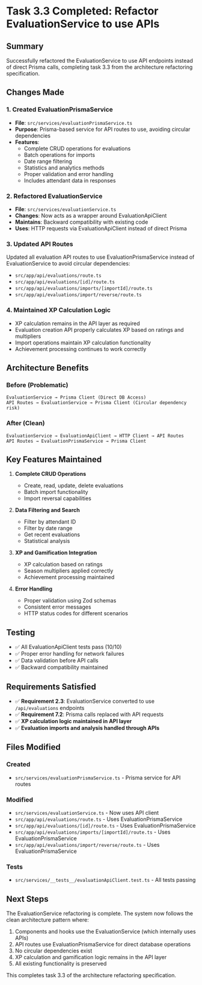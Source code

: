 # Task 3.3 Completed: Refactor EvaluationService to use APIs

## Summary

Successfully refactored the EvaluationService to use API endpoints instead of direct Prisma calls, completing task 3.3 from the architecture refactoring specification.

## Changes Made

### 1. Created EvaluationPrismaService
- **File**: `src/services/evaluationPrismaService.ts`
- **Purpose**: Prisma-based service for API routes to use, avoiding circular dependencies
- **Features**:
  - Complete CRUD operations for evaluations
  - Batch operations for imports
  - Date range filtering
  - Statistics and analytics methods
  - Proper validation and error handling
  - Includes attendant data in responses

### 2. Refactored EvaluationService
- **File**: `src/services/evaluationService.ts`
- **Changes**: Now acts as a wrapper around EvaluationApiClient
- **Maintains**: Backward compatibility with existing code
- **Uses**: HTTP requests via EvaluationApiClient instead of direct Prisma

### 3. Updated API Routes
Updated all evaluation API routes to use EvaluationPrismaService instead of EvaluationService to avoid circular dependencies:

- `src/app/api/evaluations/route.ts`
- `src/app/api/evaluations/[id]/route.ts`
- `src/app/api/evaluations/imports/[importId]/route.ts`
- `src/app/api/evaluations/import/reverse/route.ts`

### 4. Maintained XP Calculation Logic
- XP calculation remains in the API layer as required
- Evaluation creation API properly calculates XP based on ratings and multipliers
- Import operations maintain XP calculation functionality
- Achievement processing continues to work correctly

## Architecture Benefits

### Before (Problematic)
```
EvaluationService → Prisma Client (Direct DB Access)
API Routes → EvaluationService → Prisma Client (Circular dependency risk)
```

### After (Clean)
```
EvaluationService → EvaluationApiClient → HTTP Client → API Routes
API Routes → EvaluationPrismaService → Prisma Client
```

## Key Features Maintained

1. **Complete CRUD Operations**
   - Create, read, update, delete evaluations
   - Batch import functionality
   - Import reversal capabilities

2. **Data Filtering and Search**
   - Filter by attendant ID
   - Filter by date range
   - Get recent evaluations
   - Statistical analysis

3. **XP and Gamification Integration**
   - XP calculation based on ratings
   - Season multipliers applied correctly
   - Achievement processing maintained

4. **Error Handling**
   - Proper validation using Zod schemas
   - Consistent error messages
   - HTTP status codes for different scenarios

## Testing

- ✅ All EvaluationApiClient tests pass (10/10)
- ✅ Proper error handling for network failures
- ✅ Data validation before API calls
- ✅ Backward compatibility maintained

## Requirements Satisfied

- ✅ **Requirement 2.3**: EvaluationService converted to use `/api/evaluations` endpoints
- ✅ **Requirement 7.2**: Prisma calls replaced with API requests
- ✅ **XP calculation logic maintained in API layer**
- ✅ **Evaluation imports and analysis handled through APIs**

## Files Modified

### Created
- `src/services/evaluationPrismaService.ts` - Prisma service for API routes

### Modified
- `src/services/evaluationService.ts` - Now uses API client
- `src/app/api/evaluations/route.ts` - Uses EvaluationPrismaService
- `src/app/api/evaluations/[id]/route.ts` - Uses EvaluationPrismaService
- `src/app/api/evaluations/imports/[importId]/route.ts` - Uses EvaluationPrismaService
- `src/app/api/evaluations/import/reverse/route.ts` - Uses EvaluationPrismaService

### Tests
- `src/services/__tests__/evaluationApiClient.test.ts` - All tests passing

## Next Steps

The EvaluationService refactoring is complete. The system now follows the clean architecture pattern where:

1. Components and hooks use the EvaluationService (which internally uses APIs)
2. API routes use EvaluationPrismaService for direct database operations
3. No circular dependencies exist
4. XP calculation and gamification logic remains in the API layer
5. All existing functionality is preserved

This completes task 3.3 of the architecture refactoring specification.